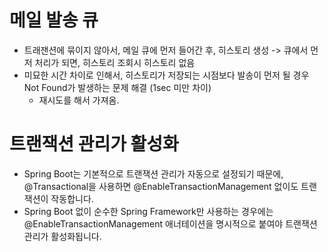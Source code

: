 # 메일 발송 큐
- 트래잰션에 묶이지 않아서, 메일 큐에 먼저 들어간 후, 히스토리 생성 -> 큐에서 먼저 처리가 되면, 히스토리 조회시 히스토리 없음
- 미묘한 시간 차이로 인해서, 히스토리가 저장되는 시점보다 발송이 먼저 될 경우 Not Found가 발생하는 문제 해결 (1sec 미만 차이)
  - 재시도를 해서 가져옴.


#  트랜잭션 관리가 활성화
- Spring Boot는 기본적으로 트랜잭션 관리가 자동으로 설정되기 때문에, @Transactional을 사용하면 @EnableTransactionManagement 없이도 트랜잭션이 작동합니다.
- Spring Boot 없이 순수한 Spring Framework만 사용하는 경우에는 @EnableTransactionManagement 애너테이션을 명시적으로 붙여야 트랜잭션 관리가 활성화됩니다. 
